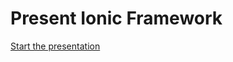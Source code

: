 Present Ionic Framework
=============

[Start the presentation](http://har777.github.io/ionic-present/#/)
